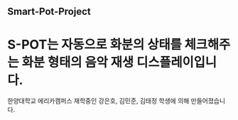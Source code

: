 ## Smart-Pot-Project
# S-POT는 자동으로 화분의 상태를 체크해주는 화분 형태의 음악 재생 디스플레이입니다.
한양대학교 에리카캠퍼스 재학중인 강은호, 김민준, 김태정 학생에 의해 만들어졌습니다.
